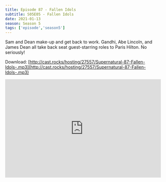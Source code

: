 ```yaml
---
title: Episode 87 - Fallen Idols
subtitle: S05E05 - Fallen Idols
date: 2021-01-13
season: Season 5
tags: ['episode','season5']
---
```


Sam and Dean make-up and get back to work. Gandhi, Abe Lincoln, and James Dean all take back seat guest-starring roles to Paris Hilton.  No seriously!

Download: [http://cast.rocks/hosting/27557/Supernatural-87-Fallen-Idols-.mp3](http://cast.rocks/hosting/27557/Supernatural-87-Fallen-Idols-.mp3)

<iframe src="https://cast.rocks/player/27557/Supernatural-87-Fallen-Idols-.mp3?episodeTitle=Episode%2087%20-%20Fallen%20Idols&podcastTitle=Couple%20of%20Idjits&episodeDate=January%2014th%2C%202021&imageURL=https%3A%2F%2Fcast.rocks%2Fhosting%2F27557%2Ffeeds%2FCAURZ.jpg" style="border: none; min-height: 265px; max-height: 320px; max-width: 558px; min-width: 270px; width: 100%; height: 100%;" scrollbars="no"></iframe>

